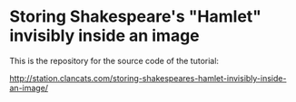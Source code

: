 # Storing Shakespeare's "Hamlet" invisibly inside an image

This is the repository for the source code of the tutorial:

http://station.clancats.com/storing-shakespeares-hamlet-invisibly-inside-an-image/